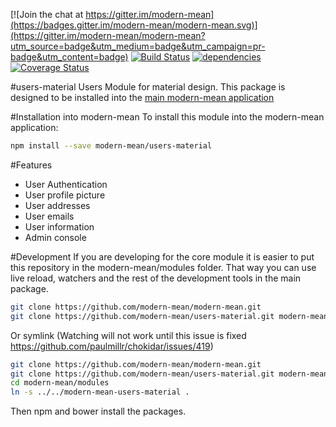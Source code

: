 [![Join the chat at https://gitter.im/modern-mean](https://badges.gitter.im/modern-mean/modern-mean.svg)](https://gitter.im/modern-mean/modern-mean?utm_source=badge&utm_medium=badge&utm_campaign=pr-badge&utm_content=badge)
[![Build Status](https://travis-ci.org/modern-mean/users-material.svg?branch=master)](https://travis-ci.org/modern-mean/users-material)
[![dependencies](https://david-dm.org/modern-mean/users-material.svg)](https://david-dm.org/modern-mean/users-material)
[![Coverage Status](https://coveralls.io/repos/github/modern-mean/users-material/badge.svg?branch=master)](https://coveralls.io/github/modern-mean/users-material?branch=master)

#users-material
Users Module for material design.  This package is designed to be installed into the <a href="https://github.com/modern-mean/modern-mean">main modern-mean application</a>

#Installation into modern-mean
To install this module into the modern-mean application:
```sh
npm install --save modern-mean/users-material
```

#Features
* User Authentication
* User profile picture
* User addresses
* User emails
* User information
* Admin console

#Development
If you are developing for the core module it is easier to put this repository in the modern-mean/modules folder.  That way you can use live reload, watchers and the rest of the development tools in the main package.
```sh
git clone https://github.com/modern-mean/modern-mean.git
git clone https://github.com/modern-mean/users-material.git modern-mean/modules/modern-mean-users-material
```
Or symlink (Watching will not work until this issue is fixed https://github.com/paulmillr/chokidar/issues/419)
```sh
git clone https://github.com/modern-mean/modern-mean.git
git clone https://github.com/modern-mean/users-material.git modern-mean-users-material
cd modern-mean/modules
ln -s ../../modern-mean-users-material .
```
Then npm and bower install the packages.
